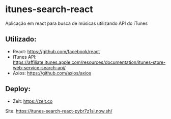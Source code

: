 # itunes-search-react
Aplicação em react para busca de músicas utilizando API do iTunes

## Utilizado:
- React: https://github.com/facebook/react
- iTunes API: https://affiliate.itunes.apple.com/resources/documentation/itunes-store-web-service-search-api/
- Axios: https://github.com/axios/axios

## Deploy:
- Zeit: https://zeit.co

Site: https://itunes-search-react-pybr7z1si.now.sh/
